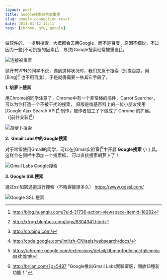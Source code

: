 ```yaml
---
layout: post
title: Google搜索经常被重置
slug: google-connection-reset
date: 2011-01-12 14:11
tags: [chrome, gfw, google]
---
```


做软件的，一提到搜索，大概都会去用Google，而不是百度，原因不细说，不过因为一些[不可抗据的因素][^1]，
导致[Google搜索经常被重置][^2]。

![连接被重置](http://pic.yupoo.com/greatghoul_v/ALAnMmOg/medium.jpg)

抛开有VPN的同学不说，遇到这种状况时，我们又急于搜索（别提百度，用 [Bing][^3] 也不用百度），于是就得需要一些其它手段了。

**1. 胡萝卜搜索**

用Chrome的同学注意了，Chrome中有一个非常棒的插件，Carrot Searcher，可以为你打造一个不被干扰的搜索，
原版是维基百科上的一位小朋友使用 [Google Ajax Search API][^4] 制作，被作者加工了下做成了 Chrome 的扩展。
（[前往安装][^5]）

![胡萝卜搜索](http://pic.yupoo.com/greatghoul_v/ALAttR8h/3BjDT.png)

**2.  Gmail Labs中的Google搜索**

对于常常使用Gmail的同学，可以在[Gmail实验室][^6]中开启 **Google搜索** 小工具，这样会在侧栏中添加一个搜索框，
可以直接搜索胡萝卜了！

![Gmail Labs Google搜索](http://pic.yupoo.com/greatghoul_v/ALAvNbB6/t9uMi.png)

**3. Google SSL搜索**

通过ssl加密通道进行搜索（不晓得能撑多久） <https://www.ggssl.com/>

![Google SSL 搜索](https://www.ggssl.com/images/logos/ssl_logo_lg.gif)

[^1]: http://blog.huanqiu.com/?uid-31736-action-viewspace-itemid-18282
[^2]: http://xfrog.blogbus.com/logs/8304341.html
[^3]: http://cn.bing.com/
[^4]: http://code.google.com/intl/zh-CN/apis/websearch/docs/
[^5]: https://chrome.google.com/extensions/detail/klbmngfpdloinccfglicmniaeakhbjmk
[^6]: http://briian.com/?p=5497 "Google推出Gmail Labs實驗室版，開放13種新功能！"

